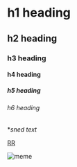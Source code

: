 # h1 heading
## h2 heading
### h3 heading
#### h4 heading
##### h5 heading
###### h6 heading

**sned text*

[RR](https://www.youtube.com/watch?v=dQw4w9WgXcQ)

![meme](https://imgflip.com/i/7h1w9i)
